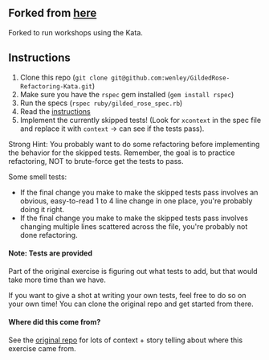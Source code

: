 ## Forked from [here](https://github.com/emilybache/GildedRose-Refactoring-Kata)

Forked to run workshops using the Kata.

## Instructions

1. Clone this repo (`git clone git@github.com:wenley/GildedRose-Refactoring-Kata.git`)
2. Make sure you have the `rspec` gem installed (`gem install rspec`)
3. Run the specs (`rspec ruby/gilded_rose_spec.rb`)
4. Read the [instructions](https://github.com/wenley/GildedRose-Refactoring-Kata/blob/master/GildedRoseRequirements.txt)
5. Implement the currently skipped tests! (Look for `xcontext` in the spec file and replace it with `context` -> can see if the tests pass).

Strong Hint: You probably want to do some refactoring before implementing the behavior for the skipped tests. Remember, the goal is to practice refactoring, NOT to brute-force get the tests to pass.

Some smell tests:
- If the final change you make to make the skipped tests pass involves an obvious, easy-to-read 1 to 4 line change in one place, you're probably doing it right.
- If the final change you make to make the skipped tests pass involves changing multiple lines scattered across the file, you're probably not done refactoring.

#### Note: Tests are provided

Part of the original exercise is figuring out what tests to add, but that would take more time than we have.

If you want to give a shot at writing your own tests, feel free to do so on your own time! You can clone the original repo and get started from there.

#### Where did this come from?

See the [original repo](https://github.com/emilybache/GildedRose-Refactoring-Kata) for lots of context + story telling about where this exercise came from.
